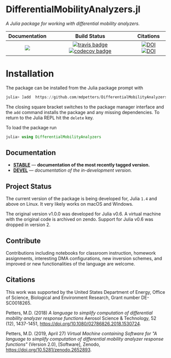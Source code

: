 # DifferentialMobilityAnalyzers.jl

*A Julia package for working with differential mobility analyzers.*

| **Documentation**                                                               | **Build Status**                                                                                | **Citations** |
|:-------------------------------------------------------------------------------:|:-----------------------------------------------------------------------------------------------:|:-------------------------------------------------------------------------------------------------------------------------------------------:|
| [![][docs-stable-img]][docs-stable-url] | [![travis badge][travis_badge]][travis_url] [![codecov badge][codecov_badge]][codecov_url] | [![DOI](https://img.shields.io/badge/DOI-10.1080/02786826.2018.1530724-blue?label=DOI)](https://doi.org/10.1080/02786826.2018.1530724) [![DOI](https://zenodo.org/badge/DOI/10.5281/zenodo.2652893.svg)](https://doi.org/10.5281/zenodo.2652893)  |

# Installation

The package can be installed from the Julia package prompt with

```julia
julia> ]add  https://github.com/mdpetters/DifferentialMobilityAnalyzers.jl.git
```

The closing square bracket switches to the package manager interface and the ```add``` command installs the package and any missing dependencies. To return to the Julia REPL hit the ```delete``` key.

To load the package run

```julia
julia> using DifferentialMobilityAnalyzers
```


## Documentation

- [**STABLE**][docs-stable-url] &mdash; **documentation of the most recently tagged version.**
- [**DEVEL**][docs-dev-url] &mdash; *documentation of the in-development version.*


## Project Status
The current version of the package is being developed for, Julia `1.4` and above on Linux. It very likely works on macOS and Windows.

The original version v1.0.0 was developed for Julia v0.6. A virtual machine with the original code is archived on zendo. Support for Julia v0.6 was dropped in version 2. 

## Contribute
Contributions including notebooks for classroom instruction, homework assignments, interesting DMA configurations, new inversion schemes, and improved or new functionalities of the language are welcome.

## Citations
This work was supported by the United States Department of Energy, Office of Science, Biological and Environment Research, Grant number DE-SC0018265.

Petters, M.D. (2018) <i> A language to simplify computation of differential mobility analyzer response functions </i> Aerosol Science & Technology, 52 (12), 1437-1451, https://doi.org/10.1080/02786826.2018.1530724.

Petters, M.D. (2019, April 27) <i> Virtual Machine containing Software for "A language to simplify computation of differential mobility analyzer response functions"</i> (Version 2.0), [Software], Zenodo, https://doi.org/10.5281/zenodo.2652893.

[travis_badge]: https://travis-ci.org/mdpetters/DifferentialMobilityAnalyzers.jl.svg?branch=master
[travis_url]: https://travis-ci.org/mdpetters/DifferentialMobilityAnalyzers.jl

[appveyor_badge]: https://ci.appveyor.com/api/projects/status/github/mdpetters/DifferentialMobilityAnalyzers.jl?svg=true&branch=master

[appveyor_url]: https://ci.appveyor.com/project/mdpetters/differentialmobilityanalyzers-jl

[codecov_badge]: http://codecov.io/github/mdpetters/DifferentialMobilityAnalyzers.jl/coverage.svg?branch=master
[codecov_url]: http://codecov.io/github/mdpetters/DifferentialMobilityAnalyzers.jl?branch=master

[docs-dev-img]: https://img.shields.io/badge/docs-dev-blue.svg
[docs-dev-url]: https://mdpetters.github.io/DifferentialMobilityAnalyzers.jl/latest/

[docs-stable-img]: https://img.shields.io/badge/docs-stable-blue.svg
[docs-stable-url]: https://mdpetters.github.io/DifferentialMobilityAnalyzers.jl/stable/
